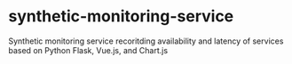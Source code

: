 # synthetic-monitoring-service

Synthetic monitoring service recoritding availability and latency of services based on Python Flask, Vue.js, and Chart.js
